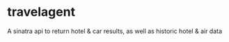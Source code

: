 travelagent
===========

A sinatra api to return hotel &amp; car results, as well as historic hotel &amp; air data